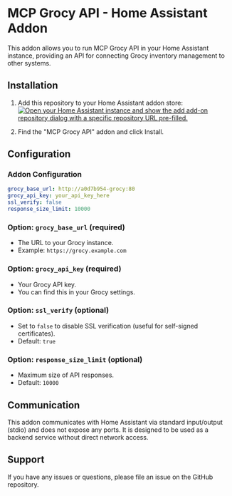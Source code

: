 # MCP Grocy API - Home Assistant Addon

This addon allows you to run MCP Grocy API in your Home Assistant instance, providing an API for connecting Grocy inventory management to other systems.

## Installation

1. Add this repository to your Home Assistant addon store: 
   [![Open your Home Assistant instance and show the add add-on repository dialog with a specific repository URL pre-filled.](https://my.home-assistant.io/badges/supervisor_add_addon_repository.svg)](https://my.home-assistant.io/redirect/supervisor_add_addon_repository/?repository_url=https://github.com/saya6k/hassio-addons)

2. Find the "MCP Grocy API" addon and click Install.

## Configuration

### Addon Configuration

```yaml
grocy_base_url: http://a0d7b954-grocy:80
grocy_api_key: your_api_key_here
ssl_verify: false
response_size_limit: 10000
```

### Option: `grocy_base_url` (required)
- The URL to your Grocy instance.
- Example: `https://grocy.example.com`

### Option: `grocy_api_key` (required)
- Your Grocy API key.
- You can find this in your Grocy settings.

### Option: `ssl_verify` (optional)
- Set to `false` to disable SSL verification (useful for self-signed certificates).
- Default: `true`

### Option: `response_size_limit` (optional)
- Maximum size of API responses.
- Default: `10000`

## Communication

This addon communicates with Home Assistant via standard input/output (stdio) and does not expose any ports. It is designed to be used as a backend service without direct network access.

## Support

If you have any issues or questions, please file an issue on the GitHub repository.